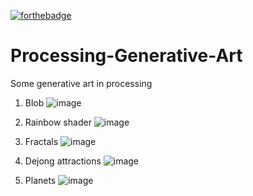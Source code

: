 [![forthebadge](https://forthebadge.com/images/badges/designed-in-inkscape.svg)](https://forthebadge.com)

# Processing-Generative-Art
Some generative art in processing

1. Blob
![image](https://user-images.githubusercontent.com/40626584/141928272-a700d622-290b-4306-b3ab-be2e07256028.png)

2. Rainbow shader
![image](https://user-images.githubusercontent.com/40626584/141928379-19659f19-f9e9-4653-9872-ba9f0085415c.png)

3. Fractals
![image](https://user-images.githubusercontent.com/40626584/141928802-4f34393e-a762-47aa-80fc-79b83a0c2411.png)

4. Dejong attractions
![image](https://user-images.githubusercontent.com/40626584/141929307-5b00a51d-cda5-4047-97b3-b7bcd76c99f3.png)

5. Planets
![image](https://user-images.githubusercontent.com/40626584/141929533-d87fcf79-4413-4d91-9a00-731043a91f24.png)

